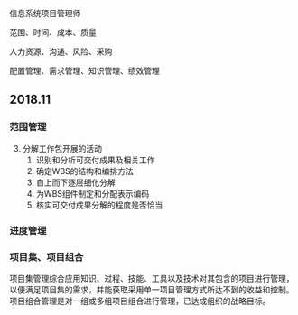 信息系统项目管理师


范围、时间、成本、质量

人力资源、沟通、风险、采购

配置管理、需求管理、知识管理、绩效管理


## 2018.11
### 范围管理
3. 分解工作包开展的活动
   1. 识别和分析可交付成果及相关工作
   2. 确定WBS的结构和编排方法
   3. 自上而下逐层细化分解
   4. 为WBS组件制定和分配表示编码
   5. 核实可交付成果分解的程度是否恰当

### 进度管理
### 项目集、项目组合
项目集管理综合应用知识、过程、技能、工具以及技术对其包含的项目进行管理，以便满足项目集的需求，并能获取采用单一项目管理方式所达不到的收益和控制。  
项目组合管理是对一组或多组项目组合进行管理，已达成组织的战略目标。